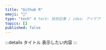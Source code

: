 ```yaml
---
title: "Github R"
emoji: "💨"
type: "tech" # tech: 技術記事 / idea: アイデア
topics: []
published: false
---
```


:::details タイトル
表示したい内容
:::